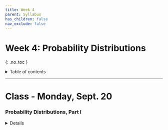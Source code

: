 ```yaml
---
title: Week 4
parent: Syllabus
has_children: false
nav_exclude: false
---
```


# Week 4: Probability Distributions
{: .no_toc }

<details closed markdown="block">
  <summary>
    Table of contents
  </summary>
  {: .text-delta }
1. TOC
{:toc}
</details>

---

<!-- ########################################################################### -->

# Class - Monday, Sept. 20

### Probability Distributions, Part I

<details closed markdown="block">
  <summary>Details</summary>

+ [**Class notes**](Class1/W4.C1_Notes_Probability_Distributions_Part1.html){: target="blank"}
+ [**Class exercise**](Class1/W4.C1_In-class_Exercise.zip)
</details>

<!-- ########################################################################### -->

<!-- ########################################################################### -->

<!-- # Class - Thursday, Sept. 23

### Probability Distributions, Part II

<details closed markdown="block">
  <summary>Details</summary>

</details> -->

<!-- ########################################################################### -->

<!-- ########################################################################### -->

<!-- # Recitation - Friday, Sept. 24

### Empirical Probability Distributions

<details closed markdown="block">
  <summary>Details</summary>

+ **Class exercise and data set** [RMD zipped](Recitation/W4.R1_Exercise_Empirical_Distributions.Rmd.zip) - [DATA](https://drive.google.com/file/d/1G3pP27gwQBGVfQLNoJxIfzsg1C_zokmj/view?usp=sharing){: target="blank"}
+ Answer key: [RMD zipped](Recitation/W4.R1_Exercise_Empirical_Distributions_KEY.Rmd.zip) - [HTML](Recitation/W4.R1_Exercise_Empirical_Distributions_KEY.html){: target="blank"}
  + Note that the key was reorganized to incorporate changes introduced during the class.

</details> -->

<!-- ########################################################################### -->
